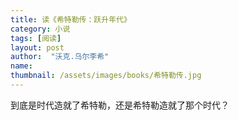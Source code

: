 ```yaml
---
title: 读《希特勒传：跃升年代》 
category: 小说 
tags: [阅读]  
layout: post  
author:  "沃克.乌尔李希" 
name: 
thumbnail: /assets/images/books/希特勒传.jpg
---
```


到底是时代造就了希特勒，还是希特勒造就了那个时代？
